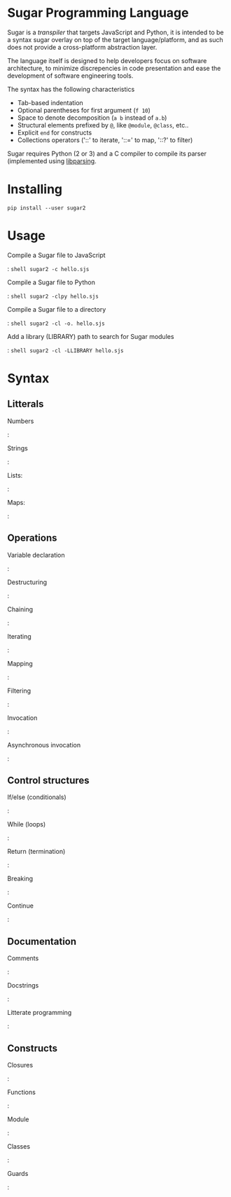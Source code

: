 Sugar Programming Language
==========================

Sugar is a *transpiler* that targets JavaScript and Python, it is intended
to be a syntax sugar overlay on top of the target language/platform, and as
such does not provide a cross-platform abstraction layer.

The language itself is designed to help developers focus on software
architecture, to minimize discrepencies in code presentation and ease the
development of software engineering tools.

The syntax has the following characteristics

- Tab-based indentation
- Optional parentheses for first argument (`f 10`)
- Space to denote decomposition (`a b` instead of `a.b`)
- Structural elements prefixed by `@`, like `@module`, `@class`, etc‥
- Explicit `end` for constructs
- Collections operators ('::' to iterate, '::=' to map, '::?' to filter)

Sugar requires Python (2 or 3) and a C compiler to compile its parser (implemented
using [libparsing](https://github.com/sebastien/libparsing).

Installing
==========

```shell
pip install --user sugar2
```


Usage
=====

Compile a Sugar file to JavaScript

:	```shell
	sugar2 -c hello.sjs
	```

Compile a Sugar file to Python

:	```shell
	sugar2 -clpy hello.sjs
	```

Compile a Sugar file to a directory

:	```shell
	sugar2 -cl -o. hello.sjs
	```

Add a library (LIBRARY) path to search for Sugar modules

:	```shell
	sugar2 -cl -LLIBRARY hello.sjs
	```

Syntax
======

Litterals
---------

Numbers

:	```
	```

Strings

:	```
	```

Lists:

:	```
	```

Maps:

:	```
	```

Operations
----------

Variable declaration

:	```
 	```

Destructuring

:	```
 	```

Chaining

:	```
 	```

Iterating

:	```
 	```

Mapping

:	```
 	```

Filtering

:	```
 	```

Invocation

:	```
	```

Asynchronous invocation

:	```
	```

Control structures
------------------

If/else (conditionals)

:	```
 	```

While (loops)

:	```
 	```

Return (termination)

:	```
	```

Breaking

:	```
 	```

Continue

:	```
	```

Documentation
-------------

Comments

:	```
	```

Docstrings

:	```
	```

Litterate programming

:	```
	```

Constructs
---------

Closures

:	```
	```

Functions

:	```
	```

Module

:	```
	```

Classes

:	```
	```

Guards

:	```
	```


